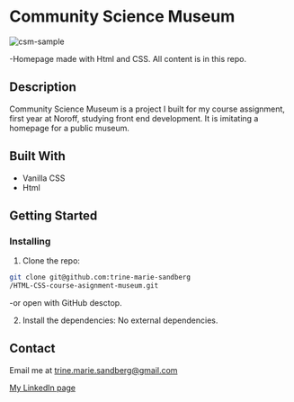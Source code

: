 # Community Science Museum
![csm-sample](https://user-images.githubusercontent.com/91562336/195583033-03d4820c-8bbb-4835-b450-00e3518c984e.jpg)

-Homepage made with Html and CSS. All content is in this repo.

## Description

Community Science Museum is a project I built for my course assignment, first year at Noroff, studying front end development. It is imitating a homepage for a public museum.

## Built With

- Vanilla CSS
- Html

## Getting Started

### Installing

1. Clone the repo:

```bash
git clone git@github.com:trine-marie-sandberg
/HTML-CSS-course-asignment-museum.git
```
-or open with GitHub desctop. 

2. Install the dependencies: No external dependencies.

## Contact

Email me at trine.marie.sandberg@gmail.com

[My LinkedIn page](https://www.linkedin.com/in/trine-sandberg-5aa86b206/)
